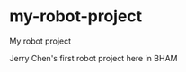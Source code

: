 my-robot-project
================


My robot project

Jerry Chen's first robot project here in BHAM
